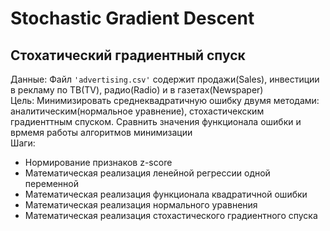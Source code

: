 # Stochastic Gradient Descent

## Стохатический градиентный спуск 
Данные: Файл `'advertising.csv'` содержит продажи(Sales), инвестиции в рекламу по ТВ(TV), радио(Radio) и в газетах(Newspaper)  
Цель: Минимизировать среднеквадратичную ошибку двумя методами: аналитическим(нормальное уравнение), стохастичекским градиенттным спуском. Сравнить значения функционала ошибки и врмемя работы алгоритмов минимизации  
Шаги:  
- Нормирование признаков z-score
- Математическая реализация ленейной регрессии одной переменной
- Математическая реализация функционала квадратичной ошибки
- Математическая реализация нормального уравнения
- Математическая реализация стохастического градиентного спуска


